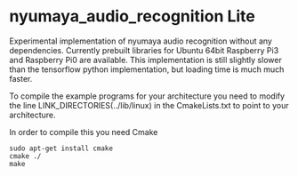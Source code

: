 # nyumaya_audio_recognition Lite

Experimental implementation of nyumaya audio recognition without any dependencies.
Currently prebuilt libraries for Ubuntu 64bit Raspberry Pi3 and Raspberry Pi0 are available.
This implementation is still slightly slower than the tensorflow python implementation, but loading time is much much faster. 

To compile the example programs for your architecture you need to modify the line LINK_DIRECTORIES(../lib/linux) in the CmakeLists.txt to point
to your architecture.

In order to compile this you need Cmake
 ```
 sudo apt-get install cmake
 cmake ./
 make
 ```


